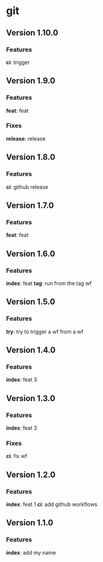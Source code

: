 # git
## Version 1.10.0
### Features
**ci**: trigger

## Version 1.9.0
### Features
**feat**: feat

### Fixes
**release**: release

## Version 1.8.0
### Features
**ci**: github release

## Version 1.7.0
### Features
**feat**: feat

## Version 1.6.0
### Features
**index**: feat
**tag**: run from the tag wf

## Version 1.5.0
### Features
**try**: try to trigger a wf from a wf

## Version 1.4.0
### Features
**index**: feat 3

## Version 1.3.0
### Features
**index**: feat 3

### Fixes
**ci**: fix wf

## Version 1.2.0
### Features
**index**: feat 1
**ci**: add github workflows

## Version 1.1.0
### Features
**index**: add my name

